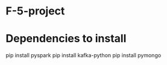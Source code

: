 # F-5-project

# Dependencies to install
pip install pyspark
pip install kafka-python
pip install pymongo
